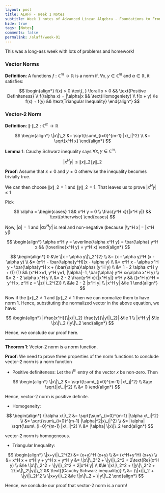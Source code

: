 ```yaml
---
layout: post
title: ALAFF - Week 1 Notes
subtitle: Week 1 notes of Advanced Linear Algebra - Foundations to Frontier
hide: true
tags: [Notes]
comments: false
permalink: /alaff/week-01
---
```


<script type="text/x-mathjax-config">
  MathJax.Hub.Config({
    tex2jax: {
      inlineMath: [['$','$'], ['\\(','\\)']],
      processEscapes: true
    }
  });
</script>
<script src="https://cdnjs.cloudflare.com/ajax/libs/mathjax/2.7.0/MathJax.js?config=TeX-AMS-MML_HTMLorMML" type="text/javascript"></script>


This was a long-ass week with lots of problems and homework!

### Vector Norms

**Definition**: A functions $f: \mathbb{C}^{m} \to \mathbb{R}$ is a norm if, $\forall x, y \in \mathbb{C}^{m}$ and $\alpha \in \mathbb{R}$, it satisfies:

$$
\begin{align*}
f(x) > 0 \text{, } \forall x > 0 && \text{Positive Definiteness} \\
f(\alpha x) = |\alpha|x  && \text{Homogeniety} \\
f(x + y) \le f(x) + f(y) && \text{Triangular Inequality}
\end{align*}
$$

### Vector-2 Norm

**Definition**: $\|\cdot\|\_2: \mathbb{C}^{m} \to \mathbb{R}$

$$
\begin{align*}
\|x\|\_2 &= \sqrt{\sum\_{i=0}^{m-1} |x\_i|^2} \\
         &= \sqrt{x^H x}
\end{align*}
$$

**Lemma 1**: Cauchy Schwarz inequality says $\forall x,y \in \mathbb{C}^m$:

$$|x^H y| \le \|x\|\_2 \|y\|\_2$$

**Proof**: Assume that $x \ne 0$ and $y \ne 0$ otherwise the inequality becomes trivially true.

We can then choose $\|x\|\_2 = 1$ and $\|y\|\_2 = 1$. That leaves us to prove $|x^H y| \le 1$

Pick

$$
\alpha =
\begin{cases}
1                     && x^H y = 0 \\
\frac{y^H x}{|x^H y|} && \text{otherwise}
\end{cases}
$$

Now, $|\alpha| = 1$ and $|\alpha x^H y|$ is real and non-negative (because |\y^H x| = |x^H y|)

$$
\begin{align*}
\alpha x^H y = \overline{\alpha x^H y} = \bar{\alpha} y^H x && (\overline{x^H y} = y^H x)
\end{align*}
$$

$$
\begin{align*}
0 &\le \|x - \alpha y\|\_2^{2} \\
  &= (x - \alpha y)^H (x - \alpha y) \\
  &= (x^H - \bar{\alpha}y^H)(x - \alpha y) \\
  &= x^H x - \alpha x^H y - \bar{\alpha}y^H x + (\bar{\alpha}\alpha) (y^H y) \\
  &= 1 - 2 \alpha x^H y + (1) (1) && (x^H x=1, y^H y=1, |\alpha|=1, \bar{\alpha} y^H x=\alpha x^H y) \\
  &= 2 - 2 \alpha x^H y \\
  &= 2 - 2  \frac{y^H x}{|x^H y|} x^H y && ((x^H y)^H = y^H x, z^H z = \|z\|\_2^{2}) \\
  &\le 2 - 2 |x^H y| \\
|x^H y| &\le 1
\end{align*}
$$

Now if the $\|x\|\_2 \ne 1$ and $\|y\|\_2 \ne 1$ then we can normalize them to have norm 1. Hence, substituting the normalized vector in the above equation, we have:

$$
\begin{align*}
|\frac{x^H}{\|x\|\_2} \frac{y}{\|y\|\_2}| &\le 1 \\
|x^H y| &\le \|x\|\_2 \|y\|\_2
\end{align*}
$$

Hence, we conclude our proof here.

<hr width="50%" style="text-align=center;">

**Theorem 1**: Vector-2 norm is a norm function.

**Proof**: We need to prove three properties of the norm functions to conclude vector-2 norm is a norm function

- Positive definiteness: Let the $i^{\text{th}}$ entry of the vector $x$ be non-zero. Then

$$
\begin{align*}
\|x\|\_2 &= \sqrt{\sum\_{j=0}^{m-1} |x\_j|^2} \\
         &\ge \sqrt{|x\_i|^2} \\
         &> 0
\end{align*}
$$

Hence, vector-2 norm is positive definite.

- Homogeneity:

$$
\begin{align*}
\|\alpha x\|\_2 &= \sqrt{\sum\_{i=0}^{m-1} |\alpha x\_i|^2} \\
                &= \sqrt{\sum\_{i=0}^{m-1} |\alpha|^2|x\_i|^2} \\
                &= |\alpha| \sqrt{\sum\_{i=0}^{m-1} |x\_i|^2} \\
                &= |\alpha| \|x\|\_2
\end{align*}
$$

vector-2 norm is homogeneous.

- Triangular Inequality:

$$
\begin{align*}
\|x+y\|\_2^{2} &= (x+y)^H (x+y) \\
               &= (x^H+y^H) (x+y) \\
               &= x^H x + x^H y + y^H x + y^H y
               &= \|x\|\_2^2 + \|y\|\_2^2 + 2\text{Re}(x^H y) \\
               &\le \|x\|\_2^2 + \|y\|\_2^2 + 2|x^H y| \\
               &\le \|x\|\_2^2 + \|y\|\_2^2 + 2\|x\|\_2\|y\|\_2 && \text{(Cauchy Schwarz inequality)} \\
               &= (\|x\|\_2 + \|y\|\_2)^2 \\
\|x+y\|\_2 &\le \|x\|\_2 + \|y\|\_2
\end{align*}
$$

Hence, we conclude our proof that vector-2 norm is a norm!

